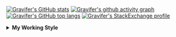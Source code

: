 <!--
**Gravifer/Gravifer** is a ✨ _special_ ✨ repository because its `README.md` (this file) appears on your GitHub profile.

Here are some ideas to get you started:

- 🔭 I’m currently working on ...
- 🌱 I’m currently learning ...
- 👯 I’m looking to collaborate on ...
- 🤔 I’m looking for help with ...
- 💬 Ask me about ...
- 📫 How to reach me: ...
- 😄 Pronouns: ...
- ⚡ Fun fact: ...
-->

<!-- ![Metrics](https://github.com/my-github-user/my-github-user/blob/main/github-metrics.svg) -->

<!-- [![Gravifer's GitHub Streak](https://github-readme-streak-stats.herokuapp.com/?user=Gravifer&theme=default&background=ffffff0a&border=00000000&stroke=80808080&currStreakNum=808080&sideNums=808080&sideLabels=808080&dates=808080)](https://github.com/DenverCoder1/github-readme-streak-stats) -->
<!-- [![Contribution Stats](https://github-contribution-stats.vercel.app/api/?username=Gravifer)](https://github.com/LordDashMe/github-contribution-stats/)  -->
[![Gravifer's GitHub stats](https://github-readme-stats.vercel.app/api?username=Gravifer&theme=default&bg_color=ffffff0a&text_color=808080&hide_border=true&show_icons=true&count_private=true)](https://github.com/anuraghazra/github-readme-stats)
[![Gravifer's github activity graph](https://activity-graph.herokuapp.com/graph?username=Gravifer&bg_color=ffffff0a&color=3080ed&line=5094f0&point=4d72f2&hide_border=true)](https://github.com/ashutosh00710/github-readme-activity-graph)
[![Gravifer's GitHub top langs](https://github-readme-stats.vercel.app/api/top-langs/?username=Gravifer&theme=default&bg_color=ffffff0a&text_color=808080&hide_border=true&show_icons=true&count_private=true&layout=compact)](https://github.com/anuraghazra/github-readme-stats)
[![Gravifer's StackExchange profile](https://stackexchange.com/users/flair/18316138.png?theme=clean)](https://mathematica.stackexchange.com/users/72025)
<!-- [![Visitors](https://visitor-badge.glitch.me/badge?page_id=Gravifer.Gravifer)](https://github.com/Gravifer/) -->

<details>
  <summary>
    <strong>My Working Style</strong><!--<a href="https://wakatime.com/badge/github/Gravifer/Gravifer"><img src="https://wakatime.com/badge/github/Gravifer/Gravifer.svg" alt="time tracker"></a>-->
  </summary>

[![time tracker](https://wakatime.com/badge/github/Gravifer/Gravifer.svg)](https://wakatime.com/badge/github/Gravifer/Gravifer)
<!--START_SECTION:waka-->
![Profile Views](http://img.shields.io/badge/Profile%20Views-13-blue)

![Lines of code](https://img.shields.io/badge/From%20Hello%20World%20I%27ve%20Written-852450%20lines%20of%20code-blue)

**I'm an Early 🐤** 

```text
🌞 Morning    29 commits     ████░░░░░░░░░░░░░░░░░░░░░   16.2% 
🌆 Daytime    83 commits     ███████████░░░░░░░░░░░░░░   46.37% 
🌃 Evening    48 commits     ██████░░░░░░░░░░░░░░░░░░░   26.82% 
🌙 Night      19 commits     ██░░░░░░░░░░░░░░░░░░░░░░░   10.61%

```


📊 **This Week I Spent My Time On** 

```text
💬 Programming Languages: 
Browsing                 21 hrs 7 mins       ████████████░░░░░░░░░░░░░   51.19% 
Julia                    15 hrs 3 mins       █████████░░░░░░░░░░░░░░░░   36.48% 
Markdown                 3 hrs 18 mins       ██░░░░░░░░░░░░░░░░░░░░░░░   8.03% 
Other                    52 mins             ░░░░░░░░░░░░░░░░░░░░░░░░░   2.13% 
Git Config               21 mins             ░░░░░░░░░░░░░░░░░░░░░░░░░   0.88%

🔥 Editors: 
Browser                  21 hrs 7 mins       ████████████░░░░░░░░░░░░░   51.2% 
VS Code                  19 hrs 19 mins      ███████████░░░░░░░░░░░░░░   46.85% 
Word                     34 mins             ░░░░░░░░░░░░░░░░░░░░░░░░░   1.41% 
Powerpoint               13 mins             ░░░░░░░░░░░░░░░░░░░░░░░░░   0.55%

🐱‍💻 Projects: 
CFD2021-G4-Projects      36 hrs 19 mins      ██████████████████████░░░   88.05% 
wakatime-config          1 hr 48 mins        █░░░░░░░░░░░░░░░░░░░░░░░░   4.4% 
queue-sdp                1 hr 40 mins        █░░░░░░░░░░░░░░░░░░░░░░░░   4.05% 
Unknown Project          40 mins             ░░░░░░░░░░░░░░░░░░░░░░░░░   1.65% 
CFD_Julia                38 mins             ░░░░░░░░░░░░░░░░░░░░░░░░░   1.54%

💻 Operating System: 
Windows                  41 hrs 15 mins      █████████████████████████   100.0%

```

**I Mostly Code in Mathematica** 

```text
Mathematica              7 repos             ████████████░░░░░░░░░░░░░   50.0% 
TeX                      2 repos             ███░░░░░░░░░░░░░░░░░░░░░░   14.29% 
MATLAB                   2 repos             ███░░░░░░░░░░░░░░░░░░░░░░   14.29% 
Assembly                 1 repo              █░░░░░░░░░░░░░░░░░░░░░░░░   7.14% 
Python                   1 repo              █░░░░░░░░░░░░░░░░░░░░░░░░   7.14%

```



<!--END_SECTION:waka-->
</details>
